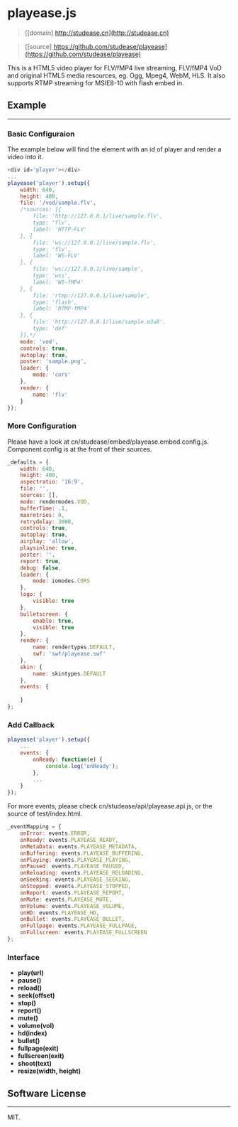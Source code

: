 # playease.js

> [[domain] http://studease.cn](http://studease.cn)

> [[source] https://github.com/studease/playease](https://github.com/studease/playease)

This is a HTML5 video player for FLV/fMP4 live streaming, FLV/fMP4 VoD and original HTML5 media resources, eg. Ogg, Mpeg4, WebM, HLS.
It also supports RTMP streaming for MSIE8-10 with flash embed in.


## Example
----------

### Basic Configuraion

The example below will find the element with an id of player and render a video into it.

```js
<div id='player'></div>
...
playease('player').setup({
	width: 640,
	height: 400,
	file: '/vod/sample.flv',
	/*sources: [{
		file: 'http://127.0.0.1/live/sample.flv',
		type: 'flv',
		label: 'HTTP-FLV'
	}, {
		file: 'ws://127.0.0.1/live/sample.flv',
		type: 'flv',
		label: 'WS-FLV'
	}, {
		file: 'ws://127.0.0.1/live/sample',
		type: 'wss',
		label: 'WS-fMP4'
	}, {
		file: 'rtmp://127.0.0.1/live/sample',
		type: 'flash',
		label: 'RTMP-fMP4'
	}, {
		file: 'http://127.0.0.1/live/sample.m3u8',
		type: 'def'
	}],*/
	mode: 'vod',
	controls: true,
	autoplay: true,
	poster: 'sample.png',
	loader: {
		mode: 'cors'
	},
	render: {
		name: 'flv'
	}
});
```

### More Configuration

Please have a look at cn/studease/embed/playease.embed.config.js.
Component config is at the front of their sources.

```js
_defaults = {
	width: 640,
	height: 400,
	aspectratio: '16:9',
	file: '',
	sources: [],
	mode: rendermodes.VOD,
	bufferTime: .1,
	maxretries: 0,
	retrydelay: 3000,
	controls: true,
	autoplay: true,
	airplay: 'allow',
	playsinline: true,
	poster: '',
	report: true,
	debug: false,
	loader: {
		mode: iomodes.CORS
	},
	logo: {
		visible: true
	},
	bulletscreen: {
		enable: true,
		visible: true
	},
	render: {
		name: rendertypes.DEFAULT,
		swf: 'swf/playease.swf'
	},
	skin: {
		name: skintypes.DEFAULT
	},
	events: {
		
	}
};
```

### Add Callback

```js
playease('player').setup({
	...
	events: {
		onReady: function(e) {
			console.log('onReady');
		},
		...
	}
});
```

For more events, please check cn/studease/api/playease.api.js, or the source of test/index.html.

```js
_eventMapping = {
	onError: events.ERROR,
	onReady: events.PLAYEASE_READY,
	onMetaData: events.PLAYEASE_METADATA,
	onBuffering: events.PLAYEASE_BUFFERING,
	onPlaying: events.PLAYEASE_PLAYING,
	onPaused: events.PLAYEASE_PAUSED,
	onReloading: events.PLAYEASE_RELOADING,
	onSeeking: events.PLAYEASE_SEEKING,
	onStopped: events.PLAYEASE_STOPPED,
	onReport: events.PLAYEASE_REPORT,
	onMute: events.PLAYEASE_MUTE,
	onVolume: events.PLAYEASE_VOLUME,
	onHD: events.PLAYEASE_HD,
	onBullet: events.PLAYEASE_BULLET,
	onFullpage: events.PLAYEASE_FULLPAGE,
	onFullscreen: events.PLAYEASE_FULLSCREEN
};
```

### Interface

* **play(url)**
* **pause()**
* **reload()**
* **seek(offset)**
* **stop()**
* **report()**
* **mute()**
* **volume(vol)**
* **hd(index)**
* **bullet()**
* **fullpage(exit)**
* **fullscreen(exit)**
* **shoot(text)**
* **resize(width, height)**


## Software License
-------------------

MIT.
